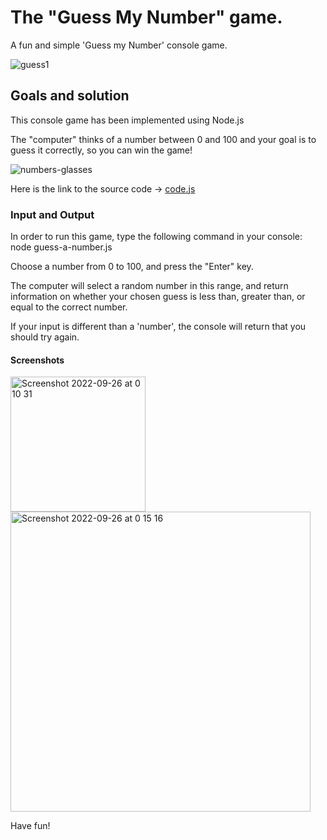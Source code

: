 # The "Guess My Number" game.
A fun and simple 'Guess my Number' console game.

![guess1](https://user-images.githubusercontent.com/110429874/192167854-67f007a3-1bcc-4975-96af-2a40e34fa945.jpg)

## Goals and solution
This console game has been implemented using Node.js

The "computer" thinks of a number between 0 and 100 and your goal is to guess it correctly, so you can win the game!

![numbers-glasses](https://user-images.githubusercontent.com/110429874/192167872-1c0ff95f-c779-42c8-a241-a8272897406c.jpg)


Here is the link to the source code -> [code.js](https://github.com/danielzlatanov/figure-out-my-number/blob/5d976a81e0e5219764440c2389699c63c92c8b11/guess-a-number.js)

### Input and Output

In order to run this game, type the following command in your console: node guess-a-number.js

Choose a number from 0 to 100, and press the "Enter" key.

The computer will select a random number in this range, and return information on whether your chosen guess is less than, greater than, or equal to the correct number.

If your input is different than a 'number', the console will return that you should try again.

#### Screenshots

<img width="216" alt="Screenshot 2022-09-26 at 0 10 31" src="https://user-images.githubusercontent.com/110429874/192165821-b546dfcf-bcf7-4ee8-accd-deff52e8a86b.png">
<img width="480" alt="Screenshot 2022-09-26 at 0 15 16" src="https://user-images.githubusercontent.com/110429874/192165998-02134d8b-dfdb-4efa-a676-439a5f88e02a.png">

Have fun!
